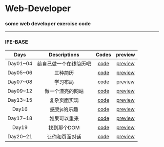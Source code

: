 # Web-Developer
### some web developer exercise code
***
### IFE-BASE
| Days | Descriptions | Codes | preview |
|:------:|:--------------:|:-------:|:----------:|
| Day01~04| 给自己做一个在线简历吧 | [code](./IFE_BASE/Day01_04)| [preview](http://htmlpreview.github.io/?https://keviness.github.io/Web-Developer/IFE_BASE/Day01_04/resume.html)|
| Day05~06| 三种简历|  [code](./IFE_BASE/Day05_06) | [preview](http://htmlpreview.github.io/?https://keviness.github.io/Web-Developer/IFE_BASE/Day05_06/resume.html)|
| Day07~08| 学习布局|  [code](./IFE_BASE/Day07_08) |  [preview](http://htmlpreview.github.io/?https://keviness.github.io/Web-Developer/IFE_BASE/Day07_08/display.html)|
| Day09~12| 做一个漂亮的网站| [code](./IFE_BASE/Day09_12)| [preview](http://htmlpreview.github.io/?https://keviness.github.io/Web-Developer/IFE_BASE/Day09_12/index_twocols.html) |
| Day13~15| 复杂页面实现 | [code](./IFE_BASE/Day13_15) |[preview](http://htmlpreview.github.io/?https://keviness.github.io/Web-Developer/IFE_BASE/Day01_04/index.html) |
| Day16 | 感受js的乐趣 |[code](./IFE_BASE/Day16) | [preview](http://htmlpreview.github.io/?https://keviness.github.io/Web-Developer/IFE_BASE/Day16/text1.html)|
| Day17~18| 如果可以重来 |[code](./IFE_BASE/Day17_18) | [preview](http://htmlpreview.github.io/?https://keviness.github.io/Web-Developer/IFE_BASE/Day17_18/text1/text1.html)|
| Day19  |  找到那个DOM |[code](./IFE_BASE/Day19) |[preview](http://htmlpreview.github.io/?https://keviness.github.io/Web-Developer/IFE_BASE/Day19/text1.html) |
| Day20~21 | 让你和页面对话 |[code](./IFE_BASE/Day19) | [preview](http://htmlpreview.github.io/?https://keviness.github.io/Web-Developer/IFE_BASE/Day20_21/text1.html)|